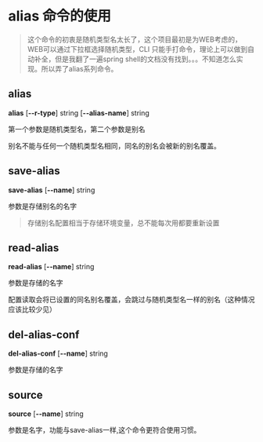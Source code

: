 # alias 命令的使用

> 这个命令的初衷是随机类型名太长了，这个项目最初是为WEB考虑的，WEB可以通过下拉框选择随机类型，CLI 只能手打命令，理论上可以做到自动补全，但是我翻了一遍spring shell的文档没有找到。。。不知道怎么实现。所以弄了alias系列命令。

## alias

**alias** [**--r-type**] string [**--alias-name**] string  

第一个参数是随机类型名，第二个参数是别名

别名不能与任何一个随机类型名相同，同名的别名会被新的别名覆盖。

## save-alias

**save-alias** [**--name**] string  

参数是存储别名的名字

> 存储别名配置相当于存储环境变量，总不能每次用都要重新设置


## read-alias

**read-alias** [**--name**] string 

参数是存储的名字

配置读取会将已设置的同名别名覆盖，会跳过与随机类型名一样的别名（这种情况应该比较少见）

## del-alias-conf

**del-alias-conf** [**--name**] string  

参数是存储的名字

## source

**source** [**--name**] string

参数是名字，功能与save-alias一样,这个命令更符合使用习惯。

